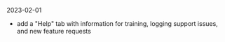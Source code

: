 2023-02-01
- add a "Help" tab with information for training, logging support issues, and new feature requests
